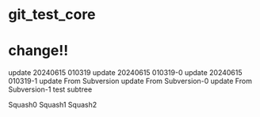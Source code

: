 # git_test_core
# change!!
update 20240615 010319
update 20240615 010319-0
update 20240615 010319-1
update From Subversion
update From Subversion-0
update From Subversion-1
test subtree

Squash0
Squash1
Squash2

